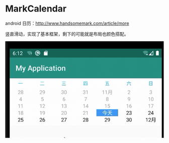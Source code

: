 # MarkCalendar
android 日历：http://www.handsomemark.com/article/more

竖直滑动，实现了基本框架，剩下的可能就是布局也颜色搭配。




![gif](https://github.com/zhaolixiang/MarkCalendar/blob/master/1.gif?raw=true)


